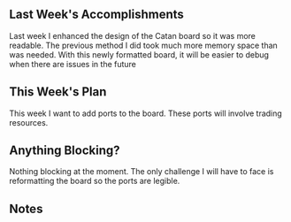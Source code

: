 ## Last Week's Accomplishments
  Last week I enhanced the design of the Catan board so it was more readable. The previous method I did took much more memory space
  than was needed. With this newly formatted board, it will be easier to debug when there are issues in the future
## This Week's Plan
  This week I want to add ports to the board. These ports will involve trading resources.
## Anything Blocking?
  Nothing blocking at the moment. The only challenge I will have to face is reformatting the board so the ports are legible.
## Notes
